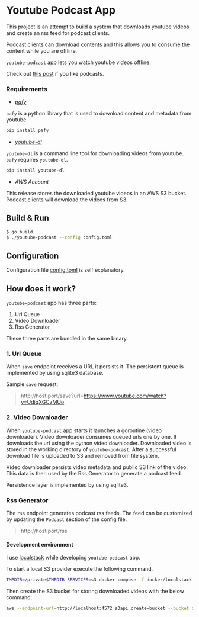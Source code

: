 # Youtube Podcast App


This project is an attempt to build a system that downloads youtube videos
and create an rss feed for podcast clients. 

Podcast clients can download contents and this allows you to consume the content while you are offline.

`youtube-podcast` app lets you watch youtube videos offline.

Check out [this post](http://ilkinulas.github.io/life/2016/02/12/dont-make-commuting-ruin-your-life.html) if you like podcasts.

### Requirements

 * *[pafy](https://github.com/mps-youtube/pafy)* 
 
 `pafy` is a python library that is used to download content and metadata from youtube.
 
 ```bash
 pip install pafy
 ```
 
 * *[youtube-dl](https://rg3.github.io/youtube-dl/)*
 
 `youtube-dl` is a command line tool for downloading videos from youtube. `pafy` requires `youtube-dl`.
 
 ```bash
 pip install youtube-dl
 ```

 * *AWS Account*
 
 This release stores the downloaded youtube videos in an AWS S3 bucket. Podcast clients
 will download the videos from S3. 


## Build & Run
```bash
$ go build
$ ./youtube-podcast --config config.toml
```

## Configuration

Configuration file [config.toml](./config.toml) is self explanatory.


## How does it work?

`youtube-podcast` app has three parts:
 1. Url Queue
 2. Video Downloader
 3. Rss Generator
 
 These three parts are bundled in the same binary.
 
 
### 1. Url Queue
When `save` endpoint receives a URL it persists it. The persistent queue is
implemented by using sqlite3 database.

Sample `save` request:  

> http://host:port/save?url=https://www.youtube.com/watch?v=UdiqXGCzMUo

### 2. Video Downloader

When `youtube-podcast` app starts it launches a goroutine (video downloader). 
Video downloader consumes queued urls one by one. It downloads the url using the 
python video downloader. Downloaded video is stored in the working directory of 
`youtube-podcast`. After a successful download file is uploaded to S3 and removed from 
file system.

Video downloader persists video metadata and public S3 link of the video. This data is then used by
the Rss Generator to generate a podcast feed.

Persistence layer is implemented by using sqlite3. 

### Rss Generator

The `rss` endpoint generates podcast rss feeds. The feed can be customized by updating the
`Podcast` section of the config file.

> http://host:port/rss



#### Development environment
I use [localstack](https://github.com/localstack/localstack) while developing `youtube-podcast` app.

To start a local S3 provider execute the following command.
```bash
TMPDIR=/private$TMPDIR SERVICES=s3 docker-compose -f docker/localstack-docker-compose.yml up -d
```

Then create the S3 bucket for storing downloaded videos with the below command:

```bash
aws --endpoint-url=http://localhost:4572 s3api create-bucket --bucket ilkinulas-youtube-podcast
```
 
